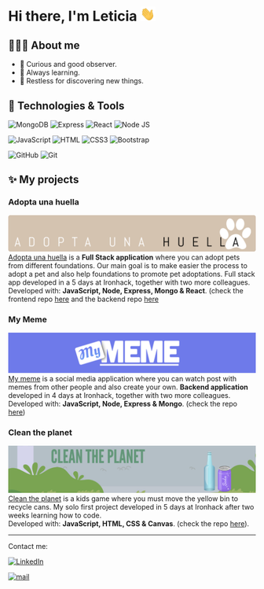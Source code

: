 # Hi there, I'm Leticia <img  src="https://raw.githubusercontent.com/ABSphreak/ABSphreak/master/gifs/Hi.gif" width="30px">

## 👩🏻‍💻 About me

- 👀 Curious and good observer.
- 📝 Always learning.
- 🤗 Restless for discovering new things.

## 🔧 Technologies & Tools

![MongoDB](https://img.shields.io/badge/MongoDB-4EA94B?style=for-the-badge&logo=mongodb&logoColor=white)
![Express](https://img.shields.io/badge/Express.js-000000?style=for-the-badge&logo=express&logoColor=white)
![React](https://img.shields.io/badge/React-20232A?style=for-the-badge&logo=react&logoColor=61DAFB)
![Node JS](https://img.shields.io/badge/Node.js-339933?style=for-the-badge&logo=nodedotjs&logoColor=white)

![JavaScript](https://img.shields.io/badge/JavaScript-323330?style=for-the-badge&logo=javascript&logoColor=F7DF1E)
![HTML](https://img.shields.io/badge/HTML5-E34F26?style=for-the-badge&logo=html5&logoColor=white)
![CSS3](https://img.shields.io/badge/CSS3-1572B6?style=for-the-badge&logo=css3&logoColor=white)
![Bootstrap](https://img.shields.io/badge/Bootstrap-563D7C?style=for-the-badge&logo=bootstrap&logoColor=white)

![GitHub](https://img.shields.io/badge/GitHub-100000?style=for-the-badge&logo=github&logoColor=white)
![Git](https://img.shields.io/badge/git-%23F05033.svg?style=for-the-badge&logo=git&logoColor=white)



## ✨ My projects

### Adopta una huella

<a href="https://adopta-huella.netlify.app/"><img src="./images/Huella.png" alt="Adopta una Huella" /></a><br />
[Adopta una huella](https://adopta-huella.netlify.app/) is a **Full Stack application** where you can adopt pets from different foundations. Our main goal is to make easier the process to adopt a pet and also help foundations to promote pet adoptations. Full stack app developed in a 5 days at Ironhack, together with two more colleagues.<br />
Developed with: **JavaScript, Node, Express, Mongo & React**. (check the frontend repo [here](https://github.com/AndreaAlarcon99/adopta-una-huella-FRONT) and the backend repo [here](https://github.com/AndreaAlarcon99/adopta-una-huella-BACK)

### My Meme

<a href="https://mymemevintage.herokuapp.com/"><img src="./images/mymeme.png" alt="My meme" /></a><br />
[My meme](https://adopta-huella.netlify.app/) is a social media application where you can watch post with memes from other people and also create your own. **Backend application** developed in 4 days at Ironhack, together with two more colleagues.<br />
Developed with: **JavaScript, Node, Express & Mongo**. (check the repo [here](https://github.com/JusiBP/myMeme))

### Clean the planet

<a href="https://leticiasantospoveda.github.io/Clean-the-planet/"><img src="./images/cleantheplanet.png" alt="Clean the planet" /></a><br />
[Clean the planet](https://leticiasantospoveda.github.io/Clean-the-planet/) is a kids game where you must move the yellow bin to recycle cans. My solo first project developed in 5 days at Ironhack after two weeks learning how to code.
<br />
Developed with: **JavaScript, HTML, CSS & Canvas**. (check the repo <a href="https://github.com/LeticiaSantosPoveda/Clean-the-planet">here</a>).

---

Contact me:

[![LinkedIn](https://img.shields.io/badge/LinkedIn-0077B5?style=for-the-badge&logo=linkedin&logoColor=white)](https://www.linkedin.com/in/leticiasantospoveda)

[![mail](https://img.shields.io/badge/Gmail-D14836?style=for-the-badge&logo=gmail&logoColor=white)](mailto:leticia.s.poveda@gmail.com)
